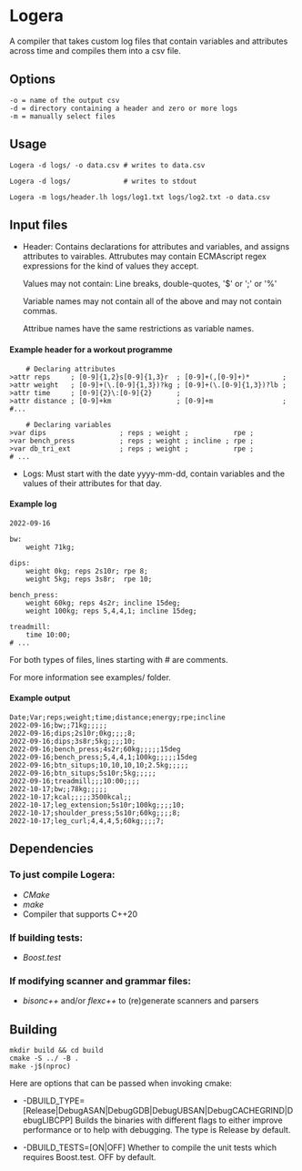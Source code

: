 # Logera
A compiler that takes custom log files that contain variables and attributes
across time and compiles them into a csv file.

## Options
	-o = name of the output csv
	-d = directory containing a header and zero or more logs
	-m = manually select files

## Usage
	Logera -d logs/ -o data.csv # writes to data.csv

	Logera -d logs/ 			# writes to stdout

	Logera -m logs/header.lh logs/log1.txt logs/log2.txt -o data.csv

## Input files
* Header:
	Contains declarations for attributes and variables, and assigns
	attributes to vairables. Attrubutes may contain ECMAscript regex expressions
	for the kind of values they accept.

	Values may not contain: Line breaks, double-quotes, '$' or ';' or '%'

	Variable names may not contain all of the above and may not contain commas.

	Attribue names have the same restrictions as variable names.

#### Example header for a workout programme
```
    # Declaring attributes
>attr reps     ; [0-9]{1,2}s[0-9]{1,3}r  ; [0-9]+(,[0-9]+)*        ;
>attr weight   ; [0-9]+(\.[0-9]{1,3})?kg ; [0-9]+(\.[0-9]{1,3})?lb ;
>attr time     ; [0-9]{2}\:[0-9]{2}      ;
>attr distance ; [0-9]+km                ; [0-9]+m                 ;
#...

	# Declaring variables
>var dips                  ; reps ; weight ;           rpe ;
>var bench_press           ; reps ; weight ; incline ; rpe ;
>var db_tri_ext            ; reps ; weight ;           rpe ;
# ...
```

* Logs: Must start with the date yyyy-mm-dd, contain variables and the values of their attributes for that day.

#### Example log
```
2022-09-16

bw:
    weight 71kg;

dips:
    weight 0kg; reps 2s10r; rpe 8;
    weight 5kg; reps 3s8r;  rpe 10;

bench_press:
    weight 60kg; reps 4s2r; incline 15deg;
    weight 100kg; reps 5,4,4,1; incline 15deg;

treadmill:
    time 10:00;
# ...
```

For both types of files, lines starting with # are comments.

For more information see examples/ folder.

#### Example output
```
Date;Var;reps;weight;time;distance;energy;rpe;incline
2022-09-16;bw;;71kg;;;;;
2022-09-16;dips;2s10r;0kg;;;;8;
2022-09-16;dips;3s8r;5kg;;;;10;
2022-09-16;bench_press;4s2r;60kg;;;;;15deg
2022-09-16;bench_press;5,4,4,1;100kg;;;;;15deg
2022-09-16;btn_situps;10,10,10,10;2.5kg;;;;;
2022-09-16;btn_situps;5s10r;5kg;;;;;
2022-09-16;treadmill;;;10:00;;;;
2022-10-17;bw;;78kg;;;;;
2022-10-17;kcal;;;;;3500kcal;;
2022-10-17;leg_extension;5s10r;100kg;;;;10;
2022-10-17;shoulder_press;5s10r;60kg;;;;8;
2022-10-17;leg_curl;4,4,4,5;60kg;;;;7;
```

## Dependencies
### To just compile Logera:
* *CMake*
* *make*
* Compiler that supports C++20
### If building tests:
* *Boost.test*
### If modifying scanner and grammar files:
* *bisonc++* and/or *flexc++* to (re)generate scanners and parsers

## Building

	mkdir build && cd build
	cmake -S ../ -B .
	make -j$(nproc)


Here are options that can be passed when invoking cmake:
* -DBUILD_TYPE=[Release|DebugASAN|DebugGDB|DebugUBSAN|DebugCACHEGRIND|DebugLIBCPP]
Builds the binaries with different flags to either improve performance or to help with
debugging. The type is Release by default.

* -DBUILD_TESTS=[ON|OFF]
Whether to compile the unit tests which requires Boost.test. OFF by default.